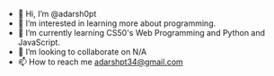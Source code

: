 - 👋 Hi, I’m @adarsh0pt
- 👀 I’m interested in learning more about programming.
- 🌱 I’m currently learning CS50's Web Programming and Python and JavaScript.
- 💞️ I’m looking to collaborate on N/A
- 📫 How to reach me adarshpt34@gmail.com

<!---
adarsh0pt/adarsh0pt is a ✨ special ✨ repository because its `README.md` (this file) appears on your GitHub profile.
You can click the Preview link to take a look at your changes.
--->
